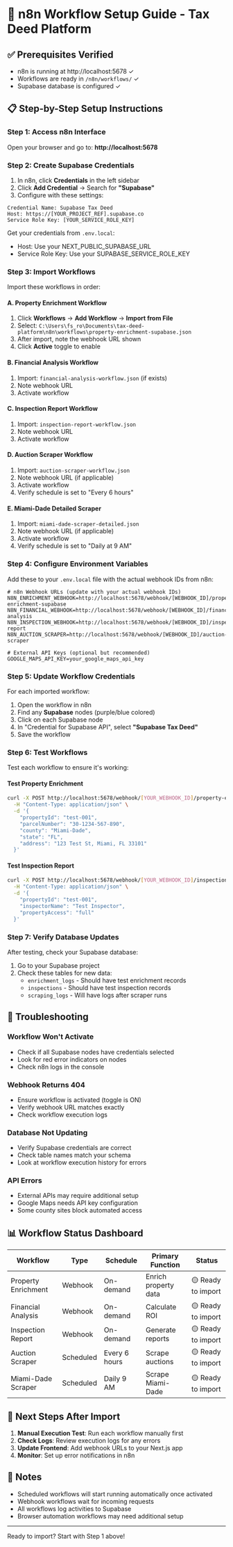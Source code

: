 # 🚀 n8n Workflow Setup Guide - Tax Deed Platform

## ✅ Prerequisites Verified
- n8n is running at http://localhost:5678 ✓
- Workflows are ready in `/n8n/workflows/` ✓
- Supabase database is configured ✓

## 📋 Step-by-Step Setup Instructions

### Step 1: Access n8n Interface
Open your browser and go to: **http://localhost:5678**

### Step 2: Create Supabase Credentials

1. In n8n, click **Credentials** in the left sidebar
2. Click **Add Credential** → Search for **"Supabase"**
3. Configure with these settings:

```
Credential Name: Supabase Tax Deed
Host: https://[YOUR_PROJECT_REF].supabase.co
Service Role Key: [YOUR_SERVICE_ROLE_KEY]
```

Get your credentials from `.env.local`:
- Host: Use your NEXT_PUBLIC_SUPABASE_URL
- Service Role Key: Use your SUPABASE_SERVICE_ROLE_KEY

### Step 3: Import Workflows

Import these workflows in order:

#### A. Property Enrichment Workflow
1. Click **Workflows** → **Add Workflow** → **Import from File**
2. Select: `C:\Users\fs_ro\Documents\tax-deed-platform\n8n\workflows\property-enrichment-supabase.json`
3. After import, note the webhook URL shown
4. Click **Active** toggle to enable

#### B. Financial Analysis Workflow  
1. Import: `financial-analysis-workflow.json` (if exists)
2. Note webhook URL
3. Activate workflow

#### C. Inspection Report Workflow
1. Import: `inspection-report-workflow.json`
2. Note webhook URL
3. Activate workflow

#### D. Auction Scraper Workflow
1. Import: `auction-scraper-workflow.json`
2. Note webhook URL (if applicable)
3. Activate workflow
4. Verify schedule is set to "Every 6 hours"

#### E. Miami-Dade Detailed Scraper
1. Import: `miami-dade-scraper-detailed.json`
2. Note webhook URL (if applicable)
3. Activate workflow
4. Verify schedule is set to "Daily at 9 AM"

### Step 4: Configure Environment Variables

Add these to your `.env.local` file with the actual webhook IDs from n8n:

```env
# n8n Webhook URLs (update with your actual webhook IDs)
N8N_ENRICHMENT_WEBHOOK=http://localhost:5678/webhook/[WEBHOOK_ID]/property-enrichment-supabase
N8N_FINANCIAL_WEBHOOK=http://localhost:5678/webhook/[WEBHOOK_ID]/financial-analysis  
N8N_INSPECTION_WEBHOOK=http://localhost:5678/webhook/[WEBHOOK_ID]/inspection-report
N8N_AUCTION_SCRAPER=http://localhost:5678/webhook/[WEBHOOK_ID]/auction-scraper

# External API Keys (optional but recommended)
GOOGLE_MAPS_API_KEY=your_google_maps_api_key
```

### Step 5: Update Workflow Credentials

For each imported workflow:
1. Open the workflow in n8n
2. Find any **Supabase** nodes (purple/blue colored)
3. Click on each Supabase node
4. In "Credential for Supabase API", select **"Supabase Tax Deed"**
5. Save the workflow

### Step 6: Test Workflows

Test each workflow to ensure it's working:

#### Test Property Enrichment
```bash
curl -X POST http://localhost:5678/webhook/[YOUR_WEBHOOK_ID]/property-enrichment-supabase \
  -H "Content-Type: application/json" \
  -d '{
    "propertyId": "test-001",
    "parcelNumber": "30-1234-567-890",
    "county": "Miami-Dade",
    "state": "FL",
    "address": "123 Test St, Miami, FL 33101"
  }'
```

#### Test Inspection Report
```bash
curl -X POST http://localhost:5678/webhook/[YOUR_WEBHOOK_ID]/inspection-report \
  -H "Content-Type: application/json" \
  -d '{
    "propertyId": "test-001",
    "inspectorName": "Test Inspector",
    "propertyAccess": "full"
  }'
```

### Step 7: Verify Database Updates

After testing, check your Supabase database:
1. Go to your Supabase project
2. Check these tables for new data:
   - `enrichment_logs` - Should have test enrichment records
   - `inspections` - Should have test inspection records
   - `scraping_logs` - Will have logs after scraper runs

## 🔧 Troubleshooting

### Workflow Won't Activate
- Check if all Supabase nodes have credentials selected
- Look for red error indicators on nodes
- Check n8n logs in the console

### Webhook Returns 404
- Ensure workflow is activated (toggle is ON)
- Verify webhook URL matches exactly
- Check workflow execution logs

### Database Not Updating
- Verify Supabase credentials are correct
- Check table names match your schema
- Look at workflow execution history for errors

### API Errors
- External APIs may require additional setup
- Google Maps needs API key configuration
- Some county sites block automated access

## 📊 Workflow Status Dashboard

| Workflow | Type | Schedule | Primary Function | Status |
|----------|------|----------|-----------------|--------|
| Property Enrichment | Webhook | On-demand | Enrich property data | 🟡 Ready to import |
| Financial Analysis | Webhook | On-demand | Calculate ROI | 🟡 Ready to import |
| Inspection Report | Webhook | On-demand | Generate reports | 🟡 Ready to import |
| Auction Scraper | Scheduled | Every 6 hours | Scrape auctions | 🟡 Ready to import |
| Miami-Dade Scraper | Scheduled | Daily 9 AM | Scrape Miami-Dade | 🟡 Ready to import |

## 🎯 Next Steps After Import

1. **Manual Execution Test**: Run each workflow manually first
2. **Check Logs**: Review execution logs for any errors
3. **Update Frontend**: Add webhook URLs to your Next.js app
4. **Monitor**: Set up error notifications in n8n

## 📝 Notes
- Scheduled workflows will start running automatically once activated
- Webhook workflows wait for incoming requests
- All workflows log activities to Supabase
- Browser automation workflows may need additional setup

---
Ready to import? Start with Step 1 above!